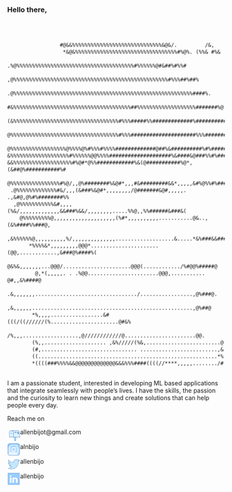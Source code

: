 ### Hello there,
<br />

```                                                                                
                                                                                
                 #@&&%%%%%%%%%%%%%%%%%%%%%%%%%%%%%&@&/.         /&,             
                  *&@&%%%%%%%%%%%%%%%%%%%%%%%%%%%%%%%%%#%@%. (%%& #%&           
             .%@%%%%%%%%%%%%%%%%%%%%%%%%%%%%%%%%%%%%%%#%%%%%%@#&##%#%%#         
          ,@%%%%%%%%%%%%%%%%%%%%%%%%%%%%%%%%%%%%%%%%%%%%%%%%%%#%%%##%##%        
       .@%%%%%%%%%%%%%%%%%%%%%%%%%%%%%%%%%%%%%%%%%%%%%%%%%%%%%%%%%%####%.       
     #&%%%%%%%%%%%%%%%%%%%%%%%%%%%%%%%%%%%%%%##%%%%%%%%%%%%%%%%%%%#######%@.    
   (&%%%%%%%%%%%%%%%%%%%%%%%%%%%%%%%%%%#%%%#####%%#############%############&   
  @%%%%%%%%%%%%%%%%%%%%%%%%%%%%%%%%%%%#%%%#####################%%%###########/  
 @%%%%%%%%%%%%%%%%%%@%%%%@%#%%%#%%%%#############@##%&##########%#%##########&  
&%%%%%%%%%%%%%%%%%%%#%%%%%%@@%%%%####################%&####&@###%%#%#########%* 
&&%%%%%%%%%%%%%%%%%%%#%@#*@%%############%&(@###########%@*,(&##@%###########%# 
 @%%%%%%%%%%%%%%%%#%@/,,@%########%&@#*,,,#&#########&&*,,,,,&#%@%%#%########%% 
 .@%%%%%%%%%%%%%#&/,,,(&###%&@#*,,,,,,,,/@#######&@#,,,,,. .,&#@,@%#%########%% 
  ,@%%%%%%%%%%%&#,,,,(%&/,,,,,,,,,,,,,&&###%&&/,,,,,,,,.....%%@,,%%######&###&( 
    @%%%%%%%%%@,,,,,,,,,,,,,,,,,,,,(%#*,,,,,,,,,,...........@&..,(&%####%%###@, 
     ,&%%%%%%@,,,,,,,,,,%/,,,,,,,,,,,,,,...................&.....*&%###&&####@  
       *%%%%&*,,,,,,,,,@@@*......................(@@,............,&###@%####%(  
         @&%&,,,,,,,...@@@/......................@@@(............/%#@@%#####@   
         @,*(,,,,,. . .%@@.......................@@@,........... @#,,&%####@    
        .&,,,,,,,................................./.................,@%###@.    
        ,&,,,,,,....................................................,@%##@      
        *%,,,,.................&#(((/((//////(%......................@#&%       
        /%,,,..................,@////////////@.......................@@.        
        (%,,.................... ,&%/////(%&,........................@          
        (#,............................... .........................,&          
        ((..........................................................*%          
        *((((###%%%%&&@@@@@@@@@@@@@&&&%%%####((((//****,,,,,......../#          
                                                                                
```

I am a passionate student, interested in developing ML based applications that integrate seamlessly with people’s lives. I have the skills, the passion and the curiosity to learn new things and create solutions that can help people every day.

Reach me on

<a href="mailto:allenbijot@gmail.com">
  <img align="left" alt="Email" width="30px" src="https://github.com/allenbijo/allenbijo/blob/main/assets/mailbox.svg" />
</a>
  allenbijot@gmail.com
<br />
<br />

<a href="https://www.instagram.com/alnbijo/">
  <img align="left" alt="Instagram" width="30px" src="https://github.com/allenbijo/allenbijo/blob/main/assets/instagram.svg" />
</a>
  alnbijo
<br />
<br />

<a href="https://twitter.com/allenbijo">
  <img align="left" alt="Twitter" width="30px" src="https://github.com/allenbijo/allenbijo/blob/main/assets/twitter.svg" />
</a>
  allenbijo
<br />
<br />

<a href="https://www.linkedin.com/in/allenbijo/">
  <img align="left" alt="LinkedIN" width="30px" src="https://github.com/allenbijo/allenbijo/blob/main/assets/linkedin.svg" />
</a>
  allenbijo
